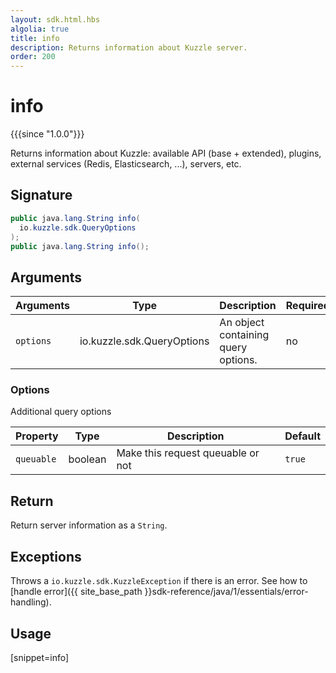 ```yaml
---
layout: sdk.html.hbs
algolia: true
title: info
description: Returns information about Kuzzle server.
order: 200
---
```


# info

{{{since "1.0.0"}}}

Returns information about Kuzzle: available API (base + extended), plugins, external services (Redis, Elasticsearch, ...), servers, etc.


## Signature

```java
public java.lang.String info(
  io.kuzzle.sdk.QueryOptions
);
public java.lang.String info();
```

## Arguments

| Arguments | Type   | Description                         | Required |
| --------- | ------ | ----------------------------------- | -------- |
| `options` | io.kuzzle.sdk.QueryOptions | An object containing query options. | no       |

### **Options**

Additional query options

| Property   | Type    | Description                       | Default |
| ---------- | ------- | --------------------------------- | ------- |
| `queuable` | boolean | Make this request queuable or not | `true`  |


## Return

Return server information as a `String`.

## Exceptions

Throws a `io.kuzzle.sdk.KuzzleException` if there is an error. See how to [handle error]({{ site_base_path }}sdk-reference/java/1/essentials/error-handling).

## Usage

[snippet=info]
